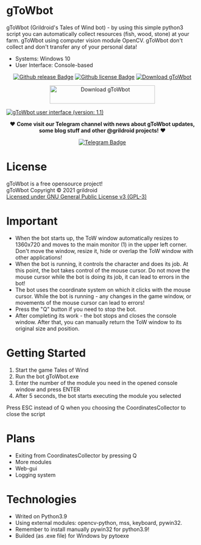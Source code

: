 # gToWbot
  gToWbot (Grildroid's Tales of Wind bot) - by using this simple python3 script you can automatically collect resources (fish, wood, stone) at your farm. gToWbot using computer vision module OpenCV. gToWbot don't collect and don't transfer any of your personal data!  
  
  * Systems: Windows 10 
  * User Interface: Console-based
  
<p align="center">
<a href="https://github.com/grildroid/gToWbot/releases"><img src="https://img.shields.io/github/v/release/grildroid/gToWbot?style=flat-square" alt="Github release Badge"/></a>
<a href="/LICENSE"><img src="https://img.shields.io/github/license/grildroid/gToWbot?style=flat-square" alt="Github license Badge"/></a>
<a href="https://sourceforge.net/projects/gtowbot/files/latest/download"><img alt="Download gToWbot" src="https://img.shields.io/sourceforge/dt/gtowbot.svg" ></a>
</p>

<p align="center">
  <a href="https://sourceforge.net/projects/gtowbot/files/latest/download"><img alt="Download gToWbot" src="https://a.fsdn.com/con/app/sf-download-button" width=276 height=48 srcset="https://a.fsdn.com/con/app/sf-download-button?button_size=2x 2x"></a>
</p>

<a href="#"><img title="gToWbot user interface (version: 1.1)" src="https://user-images.githubusercontent.com/55492813/129568026-ad5e6e0e-2b9a-4421-9f07-73e4fff196b8.png"/></a>

<p align="center">
❤️ <b>Come visit our Telegram channel with news about gToWbot updates, some blog stuff and other @grildroid projects!</b> ❤️
</p>
<p align="center">
  <a href="https://t.me/grildroidcave"><img src="https://img.shields.io/badge/-Telegram%20channel-blue?style=for-the-badge&logo=Telegram" alt="Telegram Badge"/></a>  
</p>

# License
  gToWbot is a free opensource project!  
  gToWbot Copyright © 2021 grildroid  
  [Licensed under GNU General Public License v3 (GPL-3)](/LICENSE)  

# Important
* When the bot starts up, the ToW window automatically resizes to 1360x720 and moves to the main monitor (1) in the upper left corner. Don't move the window, resize it, hide or overlap the ToW window with other applications!
* When the bot is running, it controls the character and does its job. At this point, the bot takes control of the mouse cursor. Do not move the mouse cursor while the bot is doing its job, it can lead to errors in the bot!
* The bot uses the coordinate system on which it clicks with the mouse cursor. While the bot is running - any changes in the game window, or movements of the mouse cursor can lead to errors!
* Press the "Q" button if you need to stop the bot.
* After completing its work - the bot stops and closes the console window. After that, you can manually return the ToW window to its original size and position.

# Getting Started
1. Start the game Tales of Wind
2. Run the bot gToWbot.exe
3. Enter the number of the module you need in the opened console window and press ENTER
4. After 5 seconds, the bot starts executing the module you selected 

Press ESC instead of Q when you choosing the CoordinatesCollector to close the script

# Plans
* Exiting from CoordinatesCollector by pressing Q
* More modules
* Web-gui
* Logging system

# Technologies
* Writed on Python3.9 
* Using external modules: opencv-python, mss, keyboard, pywin32.
* Remember to install manually pywin32 for python3.9!
* Builded (as .exe file) for Windows by pytoexe
  
